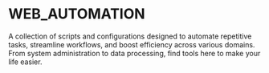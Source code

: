 # WEB_AUTOMATION
A collection of scripts and configurations designed to automate repetitive tasks, streamline workflows, and boost efficiency across various domains. From system administration to data processing, find tools here to make your life easier.
